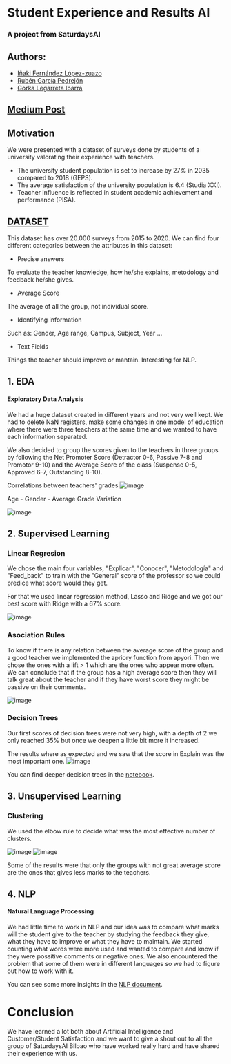 # Student Experience and Results AI
### A project from SaturdaysAI
## Authors:
- [Iñaki Fernández López-zuazo](https://github.com/InakiFLZ)
- [Rubén García Pedrejón](https://github.com/rubengp39)
- [Gorka Legarreta Ibarra](https://github.com/GorkaLegarreta)

## [Medium Post](https://ilopezzuazo.medium.com/875f26677ebf)

## Motivation
We were presented with a dataset of surveys done by students of a university valorating their experience with teachers.
- The university student population is set to increase by 27% in 2035 compared to 2018 (GEPS).
- The average satisfaction of the university population is 6.4 (Studia XXI).
- Teacher influence is reflected in student academic achievement and performance (PISA).

## [DATASET](https://github.com/rubengp39/StudentExperience-ResultsAI/blob/main/encuestasv2.xlsx)
This dataset has over 20.000 surveys from 2015 to 2020. We can find four different categories between the attributes in this dataset:
- Precise answers

To evaluate the teacher knowledge, how he/she explains, metodology and feedback he/she gives.

- Average Score

The average of all the group, not individual score.

- Identifying information

Such as: Gender, Age range, Campus, Subject, Year ...

- Text Fields

Things the teacher should improve or mantain. Interesting for NLP.

## 1. EDA
#### Exploratory Data Analysis

We had a huge dataset created in different years and not very well kept. We had to delete NaN registers, make some changes in one model of education where there were three teachers at the same time and we wanted to have each information separated.

We also decided to group the scores given to the teachers in three groups by following the Net Promoter Score (Detractor 0-6, Passive 7-8 and Promotor 9-10) and the Average Score of the class (Suspense 0-5, Approved 6-7, Outstanding 8-10).

Correlations between teachers' grades
![image](https://user-images.githubusercontent.com/62309228/124256590-c596c080-db2b-11eb-8a44-2aa04cb4532d.png)

Age - Gender - Average Grade Variation

![image](https://user-images.githubusercontent.com/62309228/124256764-f4149b80-db2b-11eb-9a29-02afcda150c0.png)


## 2. Supervised Learning
### Linear Regresion

We chose the main four variables, "Explicar", "Conocer", "Metodología" and "Feed_back" to train with the "General" score of the professor so we could predice what score would they get.

For that we used linear regression method, Lasso and Ridge and we got our best score with Ridge with a 67% score.

![image](https://user-images.githubusercontent.com/62309228/124259436-cc730280-db2e-11eb-824f-98be2212a678.png)


### Asociation Rules

To know if there is any relation between the average score of the group and a good teacher we implemented the apriory function from apyori. Then we chose the ones with a lift > 1 which are the ones who appear more often. We can conclude that if the group has a high average score then they will talk great about the teacher and if they have worst score they might be passive on their comments.

![image](https://user-images.githubusercontent.com/62309228/124260790-625b5d00-db30-11eb-980f-51a0811b8c3f.png)

### Decision Trees

Our first scores of decision trees were not very high, with a depth of 2 we only reached 35% but once we deepen a little bit more it increased.

The results where as expected and we saw that the score in Explain was the most important one.
![image](https://user-images.githubusercontent.com/62309228/124262409-4fe22300-db32-11eb-9ab4-f7a991390fce.png)

You can find deeper decision trees in the [notebook](https://github.com/rubengp39/StudentExperience-ResultsAI/blob/main/StudentExperience.ipynb).

## 3. Unsupervised Learning
### Clustering

We used the elbow rule to decide what was the most effective number of clusters.


![image](https://user-images.githubusercontent.com/62309228/124262253-19a4a380-db32-11eb-850b-037eb316eca9.png) ![image](https://user-images.githubusercontent.com/62309228/124262309-2b864680-db32-11eb-93c0-9f44a3ca59dc.png)


Some of the results were that only the groups with not great average score are the ones that gives less marks to the teachers.


## 4. NLP
#### Natural Language Processing

We had little time to work in NLP and our idea was to compare what marks will the student give to the teacher by studying the feedback they give, what they have to improve or what they have to maintain. We started counting what words were more used and wanted to compare and know if they were possitive comments or negative ones. We also encountered the problem that some of them were in different languages so we had to figure out how to work with it.

You can see some more insights in the [NLP document](https://github.com/rubengp39/StudentExperience-ResultsAI/blob/main/NLP-RESULTS.pdf).

# Conclusion

We have learned a lot both about Artificial Intelligence and Customer/Student Satisfaction and we want to give a shout out to all the group of SaturdaysAI Bilbao who have worked really hard and have shared their experience with us.
